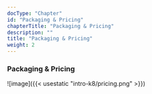 ```yaml
---
docType: "Chapter"
id: "Packaging & Pricing"
chapterTitle: "Packaging & Pricing"
description: ""
title: "Packaging & Pricing"
weight: 2
---
```


### **Packaging & Pricing**

![image]({{< usestatic "intro-k8/pricing.png" >}})